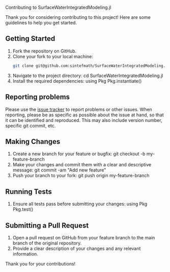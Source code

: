 Contributing to SurfaceWaterIntegratedModeling.jl

Thank you for considering contributing to this project! Here are some guidelines to help you get started.

## Getting Started

1. Fork the repository on GitHub.
2. Clone your fork to your local machine:
   ```sh
   git clone git@github.com:sintefmath/SurfaceWaterIntegratedModeling.jl.git
3. Navigate to the project directory:
   cd SurfaceWaterIntegratedModeling.jl
4. Install the required dependencies:
   using Pkg
   Pkg.instantiate()

## Reporting problems
   Please use the [issue tracker](https://github.com/sintefmath/SurfaceWaterIntegratedModeling.jl/issues)
   to report problems or other issues.  When reporting, please be as specific as
   possible about the issue at hand, so that it can be identified and
   reproduced.  This may also include version number, specific git commit, etc.

## Making Changes

1. Create a new branch for your feature or bugfix:
   git checkout -b my-feature-branch
2. Make your changes and commit them with a clear and descriptive message:
   git commit -am "Add new feature"
3. Push your branch to your fork:
   git push origin my-feature-branch

## Running Tests

1. Ensure all tests pass before submitting your changes:
   using Pkg
   Pkg.test()

## Submitting a Pull Request

1. Open a pull request on GitHub from your feature branch to the main branch of the original repository.
2. Provide a clear description of your changes and any relevant information.

Thank you for your contributions!

